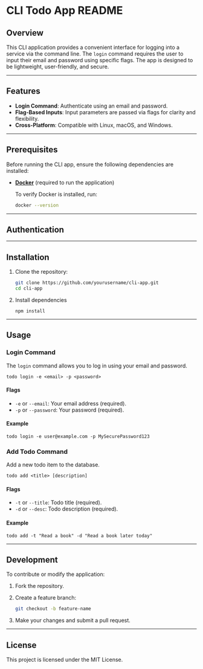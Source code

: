 # CLI Todo App README

## Overview

This CLI application provides a convenient interface for logging into a service via the command line. The `login` command requires the user to input their email and password using specific flags. The app is designed to be lightweight, user-friendly, and secure.

---

## Features

- **Login Command**: Authenticate using an email and password.
- **Flag-Based Inputs**: Input parameters are passed via flags for clarity and flexibility.
- **Cross-Platform**: Compatible with Linux, macOS, and Windows.

---

## Prerequisites

Before running the CLI app, ensure the following dependencies are installed:

- **[Docker](https://docs.docker.com/get-docker/)** (required to run the application)
  
  To verify Docker is installed, run:

  ```bash
  docker --version

---

## Authentication

---

## Installation

1. Clone the repository:

   ```bash
   git clone https://github.com/yourusername/cli-app.git
   cd cli-app

2. Install dependencies

    `npm install`

---

## Usage

### Login Command

The `login` command allows you to log in using your email and password.

```todo login -e <email> -p <password>```

#### Flags

- `-e` or `--email`: Your email address (required).
- `-p` or `--password`: Your password (required).

#### Example

```todo login -e user@example.com -p MySecurePassword123```

### Add Todo Command

Add a new todo item to the database.

``` todo add <title> [description] ```


#### Flags

- `-t` or `--title`: Todo title (required).
- `-d` or `--desc`: Todo description (required).

#### Example

```todo add -t "Read a book" -d "Read a book later today"```

---

## Development

To contribute or modify the application:

1. Fork the repository.
2. Create a feature branch:

   ```bash
   git checkout -b feature-name
3. Make your changes and submit a pull request.

---

## License

This project is licensed under the MIT License.
